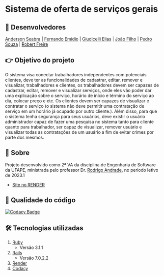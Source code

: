 # Sistema de oferta de serviços gerais

## 💪 Desenvolvedores

[Anderson Seabra](https://github.com/andersonf007) | [Fernando Emidio](https://github.com/Fernando7492) | [Giudicelli Elias](https://github.com/giudicellisilva) | [João Filho](https://github.com/JoaoFilho1234) | [Pedro Souza](https://github.com/iShouldz) | [Robert Freire](https://github.com/RobertFreire)

## 👉 Objetivo do projeto
O sistema visa conectar trabalhadores independentes com potenciais clientes, deve ter as funcionalidades de cadastrar, editar, remover e visualizar, trabalhadores e clientes, os trabalhadores devem ser capazes de cadastrar, editar, remover e visualizar serviços, onde eles vão poder dar uma explicação sobre o serviço, horário de início e término do serviço ao dia, colocar preço e etc. Os clientes devem ser capazes de visualizar e contratar o serviço (o sistema não deve permitir uma contratação de serviço em um horário já ocupado por outro cliente.). Além disso, para que o sistema tenha segurança para seus usuários, deve existir o usuário administrador capaz de fazer uma pesquisa no sistema tanto para cliente quanto para trabalhador, ser capaz de visualizar, remover usuário e visualizar todas as contratações de um usuário a fim de evitar crimes por parte dos mesmos.

## 📌 Sobre

Projeto desenvolvido como 2ª VA da disciplina de Engenharia de Software da UFAPE, ministrada pelo professor Dr. [Rodrigo Andrade](https://github.com/rcaa), no periodo letivo de 2023.1

*   [Site no RENDER](https://smartservice.onrender.com/)

## 🚩 Qualidade do código
[![Codacy Badge](https://app.codacy.com/project/badge/Grade/1e999b46e23a4814a576bc54496667c9)](https://app.codacy.com/gh/SmartServiceES/SmartServiceES/dashboard?utm_source=gh&utm_medium=referral&utm_content=&utm_campaign=Badge_grade)

## 🛠️ Tecnologias utilizadas
1. [Ruby](https://www.ruby-lang.org/pt/) 
   - Versão 3.1.1
2. [Rails](https://rubyonrails.org)
   - Versão 7.0.2.2
3. [Render](https://render.com)
4. [Codacy](https://app.codacy.com/)
